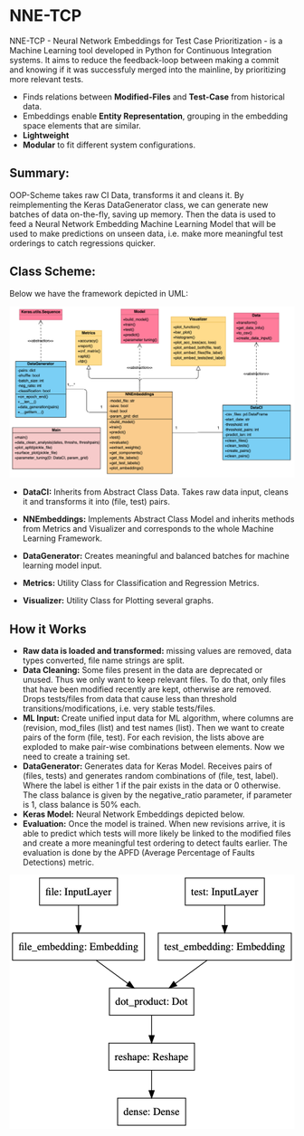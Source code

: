 # NNE-TCP

NNE-TCP - Neural Network Embeddings for Test Case Prioritization - is a Machine Learning tool developed in Python for Continuous Integration systems. It aims to reduce the feedback-loop between making a commit and knowing if it was successfuly merged into the mainline, by prioritizing more relevant tests.

* Finds relations between **Modified-Files** and **Test-Case** from historical data.
* Embeddings enable **Entity Representation**, grouping in the embedding space elements that are similar.
* **Lightweight** 
* **Modular** to fit different system configurations.

## Summary: 
OOP-Scheme takes raw CI Data, transforms it and cleans it. By reimplementing the Keras DataGenerator class, we can generate new batches of data on-the-fly, saving up memory.
  Then the data is used to feed a Neural Network Embedding Machine Learning Model that will be used to make predictions on unseen data, i.e. make more meaningful test orderings to catch regressions quicker.  

## Class Scheme: 

Below we have the framework depicted in UML:

[![UML](images/ClassDiagramUML.png)](http://typo3.demo.aimeos.org/)
   
* **DataCI:** Inherits from Abstract Class Data. Takes raw data input, cleans it and transforms it into (file, test) pairs. 

* **NNEmbeddings:** Implements Abstract Class Model and inherits methods from Metrics and Visualizer and corresponds to the whole Machine Learning Framework.

* **DataGenerator:** Creates meaningful and balanced batches for machine learning model input.

* **Metrics:** Utility Class for Classification and Regression Metrics.

* **Visualizer:** Utility Class for Plotting several graphs.

## How it Works
* **Raw data is loaded and transformed:** missing values are removed, data types converted, file name strings are split.
* **Data Cleaning:** Some files present in the data are deprecated or unused. Thus we only want to keep relevant files. To do that, only files that have been modified recently are kept, otherwise are removed. Drops tests/files from data that cause less than threshold transitions/modifications, i.e. very stable tests/files.
* **ML Input:** Create unified input data for ML algorithm, where columns are (revision, mod_files (list)  and test names (list). Then we want to create pairs of the form (file, test). For each revision, the lists above are exploded to make pair-wise combinations between elements. Now we need to create a training set.
* **DataGenerator:** Generates data for Keras Model. Receives pairs of (files, tests) and generates random combinations of (file, test, label). Where the label is either 1 if the pair exists in the data or 0 otherwise. The class balance is given by the negative_ratio parameter, if parameter is 1, class balance is 50% each.
* **Keras Model:** Neural Network Embeddings depicted below.
* **Evaluation:** Once the model is trained. When new revisions arrive, it is able to predict which tests will more likely be linked to the modified files and create a more meaningful test ordering to detect faults earlier. The evaluation is done by the APFD (Average Percentage of Faults Detections) metric.


[![Keras Model](images/model.png)](model)


